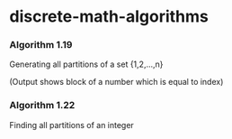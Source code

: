 # discrete-math-algorithms

### Algorithm 1.19

Generating all partitions of a set {1,2,...,n}

(Output shows block of a number which is equal to index)

### Algorithm 1.22

Finding all partitions of an integer
